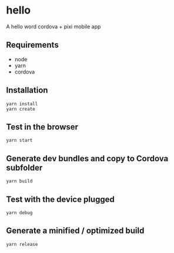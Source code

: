 # hello
A hello word cordova + pixi mobile app

## Requirements

- node
- yarn
- cordova

## Installation

```
yarn install
yarn create
```
 
## Test in the browser

```
yarn start
```

## Generate dev bundles and copy to Cordova subfolder

```
yarn build
```

## Test with the device plugged

```
yarn debug
```

## Generate a minified / optimized build

```
yarn release
```

